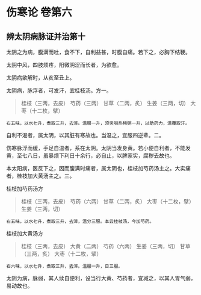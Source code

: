 # 伤寒论 卷第六

## 辨太阴病脉证并治第十

太阴之为病，腹满而吐，食不下，自利益甚，时腹自痛。若下之，必胸下结鞕。

太阴中风，四肢烦疼，阳微阴涩而长者，为欲愈。

太阴病欲解时，从亥至丑上。

太阴病，脉浮者，可发汗，宜桂枝汤。方一。

> 桂枝（三两，去皮） 芍药（三两） 甘草（二两，炙） 生姜（三两，切） 大枣（十二枚，擘）

    右五味，以水七升，煮取三升，去滓。温服一升，须臾啜热稀粥一升，以助药力，温覆取汗。

自利不渴者，属太阴，以其脏有寒故也。当温之，宜服四逆辈。二。

伤寒脉浮而缓，手足自温者，系在太阴。太阴当发身黄。若小便自利者，不能发黄，至七八日，虽暴烦下利日十余行，必自止，以脾家实，腐秽去故也。

本太阳病，医反下之，因而腹满时痛者，属太阴也，桂枝加芍药汤主之。大实痛者，桂枝加大黄汤主之。三。

桂枝加芍药汤方

> 桂枝（三两，去皮） 芍药（六两） 甘草（二两，炙） 大枣（十二枚，擘） 生姜（三两，切）

    右五味，以水七升，煮取三升，去滓，温分三服。本云桂枝汤，今加芍药。

桂枝加大黄汤方

> 桂枝（三两，去皮） 大黄（二两） 芍药（六两） 生姜（三两，切） 甘草（三两，炙） 大枣（十二枚，擘）

    右六味，以水七升，煮取三升，去滓。温服一升，日三服。

太阴为病，脉弱，其人续自便利，设当行大黄、芍药者，宜减之，以其人胃气弱，易动故也。